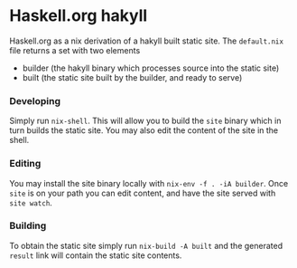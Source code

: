 # Haskell.org hakyll

Haskell.org as a nix derivation of a hakyll built static site. The `default.nix` file returns a set with two elements
- builder (the hakyll binary which processes source into the static site)
- built (the static site built by the builder, and ready to serve)

### Developing

Simply run `nix-shell`. This will allow you to build the `site` binary which in turn builds the static site.
You may also edit the content of the site in the shell.

### Editing

You may install the site binary locally with `nix-env -f . -iA builder`. Once `site` is on your path you can edit content, and have
the site served with `site watch`.

### Building

To obtain the static site simply run `nix-build -A built` and the generated `result` link will contain the static site contents.

